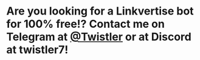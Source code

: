 # Are you looking for a Linkvertise bot for 100% free!? Contact me on Telegram at [@Twistler]([https://pages.github.com/](https://t.me/Twistler)) or at Discord at twistler7!
